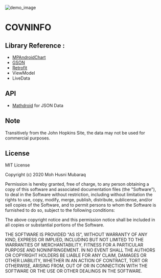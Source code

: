 ![demo_image](https://user-images.githubusercontent.com/28988446/77063551-79943b00-6a10-11ea-9d93-a67d559ea583.png)
# COVNINFO
## Library Reference :  
- [MPAndroidChart](https://github.com/PhilJay/MPAndroidChart)  
- [GSON](https://github.com/google/gson)  
- [Retrofit](https://github.com/square/retrofit)
- ViewModel  
- LiveData  

## API  
- [Mathdroid](https://github.com/mathdroid/covid-19-api) for JSON Data  

## Note  
Transitively from the John Hopkins Site, the data may not be used for commercial purposes.  

## License
MIT License

Copyright (c) 2020 Moh Husni Mubaraq

Permission is hereby granted, free of charge, to any person obtaining a copy of this software and associated documentation files (the "Software"), to deal in the Software without restriction, including without limitation the rights to use, copy, modify, merge, publish, distribute, sublicense, and/or sell copies of the Software, and to permit persons to whom the Software is furnished to do so, subject to the following conditions:

The above copyright notice and this permission notice shall be included in all copies or substantial portions of the Software.

THE SOFTWARE IS PROVIDED "AS IS", WITHOUT WARRANTY OF ANY KIND, EXPRESS OR IMPLIED, INCLUDING BUT NOT LIMITED TO THE WARRANTIES OF MERCHANTABILITY, FITNESS FOR A PARTICULAR PURPOSE AND NONINFRINGEMENT. IN NO EVENT SHALL THE AUTHORS OR COPYRIGHT HOLDERS BE LIABLE FOR ANY CLAIM, DAMAGES OR OTHER LIABILITY, WHETHER IN AN ACTION OF CONTRACT, TORT OR OTHERWISE, ARISING FROM, OUT OF OR IN CONNECTION WITH THE SOFTWARE OR THE USE OR OTHER DEALINGS IN THE SOFTWARE.
